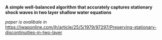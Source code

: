 **A simple well-balanced algorithm that accurately captures stationary shock waves in two layer shallow water equations**

*paper is avalibale in* https://iwaponline.com/jh/article/25/5/1979/97297/Preserving-stationary-discontinuities-in-two-layer
